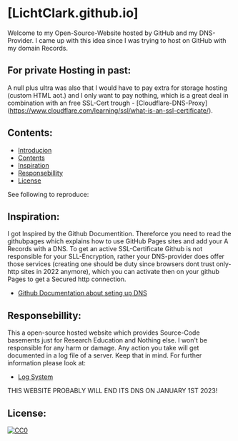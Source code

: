 # [LichtClark.github.io]
Welcome to my Open-Source-Website hosted by GitHub and my DNS-Provider. I came up with this idea since I was trying to host on GitHub with my domain Records.


## For private Hosting in past:
A null plus ultra was also that I would have to pay extra for storage hosting (custom HTML aot.) and I only want to pay nothing, which is a great deal in combination with an free SSL-Cert trough - [Cloudflare-DNS-Proxy]
(https://www.cloudflare.com/learning/ssl/what-is-an-ssl-certificate/).

## Contents:
 - [Introducion](test-seite-fuer-domain)
  - [Contents](#Contents)
  - [Inspiration](#Inspiration)
  - [Responsebillity](#Responsebillity)
  - [License](#License)

See following to reproduce: 

## Inspiration:
I got Inspired by the Github Documentition. Thereforce you need to read the githubpages which explains how to use GitHub Pages sites and add your A Records with a DNS.
To get an active SSL-Certificate Github is not responsible for your SLL-Encryption, rather your DNS-provider does offer those services (creating one should be duty since browsers dont trust only-http sites in 2022 anymore), which you can activate then on your github Pages to get a Secured http connection.
 - [Github Documentation about seting up DNS](https://docs.github.com/en/pages/configuring-a-custom-domain-for-your-github-pages-site/managing-a-custom-domain-for-your-github-pages-site)

## Responsebillity:
This a open-source hosted website which provides Source-Code basements just for Research Education and Nothing else.
I won't be responsible for any harm or damage. Any action you take will get documented in a log file of a server. Keep that in mind. For further information please look at:  
- [Log System](https://docs.gitlab.com/ee/administration/logs.html)

THIS WEBSITE PROBABLY WILL END ITS DNS ON JANUARY 1ST 2023!

## License:
[![CC0](https://licensebuttons.net/p/zero/1.0/88x31.png)](https://creativecommons.org/publicdomain/zero/1.0/)
